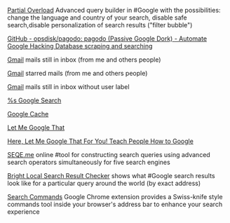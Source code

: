 
[Partial Overload](https://partialoverload.com/)
Advanced query builder in #Google with the possibilities: change the language and country of your search, disable safe search,disable personalization of search results ("filter bubble")

[GitHub - opsdisk/pagodo: pagodo (Passive Google Dork) - Automate Google Hacking Database scraping and searching](https://github.com/opsdisk/pagodo)

[Gmail](https://mail.google.com/mail/u/0/#search/in%3Ainbox)
mails still in inbox (from me and others people)

[Gmail](https://mail.google.com/mail/u/0/#search/in%3Ainbox+label%3Astarred)
starred mails (from me and others people)

[Gmail](https://mail.google.com/mail/u/0/#search/in%3Ainbox+has%3Anouserlabels)
mails still in inbox without user label

[%s Google Search](https://www.google.com/search?q=%25s&tbm=isch)

[Google Cache](https://webcache.googleusercontent.com/search?q=cache:%3CDOMAIN%3E)

[Let Me Google That](https://letmegooglethat.com/)

[Here, Let Me Google That For You! Teach People How to Google](https://googlethatforyou.com/)

[SEQE.me](https://seqe.me/)
online #tool for constructing search queries using advanced search operators simultaneously for five search engines

[Bright Local Search Result Checker](https://www.brightlocal.com/local-search-results-checker/)
shows what #Google search results look like for a particular query around the world (by exact address)

[Search Commands](https://searchcommands.net/)
Google Chrome extension provides a Swiss-knife style commands tool inside your browser's address bar to enhance your search experience
